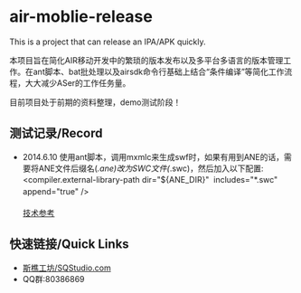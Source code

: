 # air-moblie-release


This is a project that can release an IPA/APK quickly.

本项目旨在简化AIR移动开发中的繁琐的版本发布以及多平台多语言的版本管理工作。在ant脚本、bat批处理以及airsdk命令行基础上结合“条件编译”等简化工作流程，大大减少ASer的工作任务量。

目前项目处于前期的资料整理，demo测试阶段！

## 测试记录/Record




- 2014.6.10 使用ant脚本，调用mxmlc来生成swf时，如果有用到ANE的话，需要将ANE文件后缀名(*.ane)改为SWC文件(*.swc)，然后加入以下配置:<div><div><span style="line-height: 1.5;">&lt;compiler.external-library-path dir="${ANE_DIR}" &nbsp;includes="*.swc" append="true" /&gt;</span></div></div><div><sign signid="3" nreadytime="1402413012673"><div style="font-size:14px;font-family:Verdana;color:#000;"></div></sign></div><div>&nbsp;</div>[技术参考](http://stackoverflow.com/questions/11112705/using-ant-mxmlc-task-with-native-extension)

## 快速链接/Quick Links

* [斯樵工坊/SQStudio.com](http://www/sqstudio.com)
* QQ群:80386869
